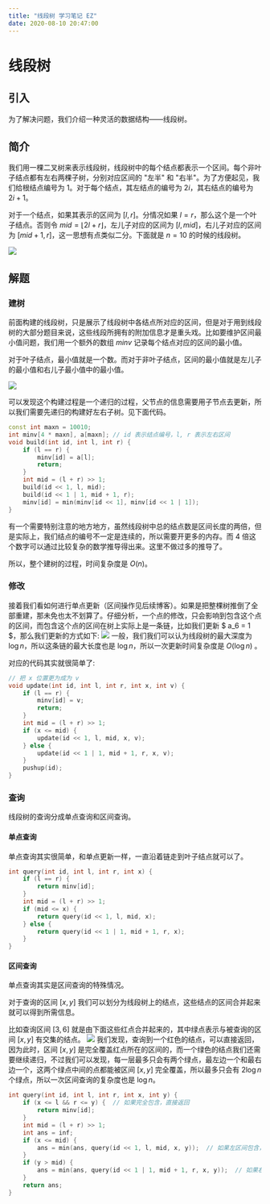 ```yaml
---
title: "线段树 学习笔记 EZ"
date: 2020-08-10 20:47:00
---
```


# 线段树
## 引入
为了解决问题，我们介绍一种灵活的数据结构——线段树。
## 简介
我们用一棵二叉树来表示线段树，线段树中的每个结点都表示一个区间。每个非叶子结点都有左右两棵子树，分别对应区间的 "左半" 和 "右半"。为了方便起见，我们给根结点编号为 $1$。对于每个结点，其左结点的编号为 $2i$，其右结点的编号为 $2i+1$。

对于一个结点，如果其表示的区间为 $[l,r]$。分情况如果 $l=r$，那么这个是一个叶子结点。否则令 $mid=⌊2l+r⌋$，左儿子对应的区间为 $[l,mid]$，右儿子对应的区间为 $[mid+1,r]$，这一思想有点类似二分。下面就是 $n=10$ 的时候的线段树。

![](https://cdn.luogu.com.cn/upload/image_hosting/g4v7lu0f.png)
## 解题
### 建树
前面构建的线段树，只是展示了线段树中各结点所对应的区间，但是对于用到线段树的大部分题目来说，这些线段所拥有的附加信息才是重头戏。比如要维护区间最小值问题，我们用一个额外的数组 $minv$ 记录每个结点对应的区间的最小值。

对于叶子结点，最小值就是一个数。而对于非叶子结点，区间的最小值就是左儿子的最小值和右儿子最小值中的最小值。

![](https://cdn.luogu.com.cn/upload/image_hosting/ta6svjd5.png)

可以发现这个构建过程是一个递归的过程，父节点的信息需要用子节点去更新，所以我们需要先递归的构建好左右子树。见下面代码。

```cpp
const int maxn = 10010;
int minv[4 * maxn], a[maxn]; // id 表示结点编号，l, r 表示左右区间
void build(int id, int l, int r) {
    if (l == r) {
        minv[id] = a[l];
        return;
    }
    int mid = (l + r) >> 1;
    build(id << 1, l, mid);
    build(id << 1 | 1, mid + 1, r);
    minv[id] = min(minv[id << 1], minv[id << 1 | 1]);
}
```
有一个需要特别注意的地方地方，虽然线段树中总的结点数是区间长度的两倍，但是实际上，我们结点的编号不一定是连续的，所以需要开更多的内存。而 $4$ 倍这个数字可以通过比较复杂的数学推导得出来。这里不做过多的推导了。

所以，整个建树的过程，时间复杂度是 $O(n)$。
### 修改
接着我们看如何进行单点更新（区间操作见后续博客）。如果是把整棵树推倒了全部重建，那未免也太不划算了。仔细分析，一个点的修改，只会影响到包含这个点的区间，而包含这个点的区间在树上实际上是一条链，比如我们更新 $ a_6 = 1 $，那么我们更新的方式如下:
![](https://cdn.luogu.com.cn/upload/image_hosting/gv4h33ce.png)
一般，我们我们可以认为线段树的最大深度为 $\log n$，所以这条链的最大长度也是 $\log n$，所以一次更新时间复杂度是 $O(\log n)$ 。

对应的代码其实就很简单了:
```cpp
// 把 x 位置更为成为 v
void update(int id, int l, int r, int x, int v) {
    if (l == r) {
        minv[id] = v;
        return;
    }
    int mid = (l + r) >> 1;
    if (x <= mid) {
        update(id << 1, l, mid, x, v);
    } else {
        update(id << 1 | 1, mid + 1, r, x, v);
    }
    pushup(id);
}
```
### 查询
线段树的查询分成单点查询和区间查询。
#### 单点查询
单点查询其实很简单，和单点更新一样，一直沿着链走到叶子结点就可以了。
```cpp
int query(int id, int l, int r, int x) {
    if (l == r) {
        return minv[id];
    }
    int mid = (l + r) >> 1;
    if (mid <= x) {
        return query(id << 1, l, mid, x);
    } else {
        return query(id << 1 | 1, mid + 1, r, x);
    }
}
```
#### 区间查询
单点查询其实是区间查询的特殊情况。

对于查询的区间 $[x,y]$ 我们可以划分为线段树上的结点，这些结点的区间合并起来就可以得到所需信息。

比如查询区间 $[3,6]$ 就是由下面这些红点合并起来的，其中绿点表示与被查询的区间 $[x,y]$ 有交集的结点。
![](https://cdn.luogu.com.cn/upload/image_hosting/uu0i4n9n.png)
我们发现，查询到一个红色的结点，可以直接返回，因为此时，区间 $[x,y]$ 是完全覆盖红点所在的区间的，而一个绿色的结点我们还需要继续递归，不过我们可以发现，每一层最多只会有两个绿点，最左边一个和最右边一个，这两个绿点中间的点都能被区间 $[x,y]$ 完全覆盖，所以最多只会有 $2\log n$ 个绿点，所以一次区间查询的复杂度也是 $\log n$。
```cpp
int query(int id, int l, int r, int x, int y) {
    if (x <= l && r <= y) {  // 如果完全包含，直接返回
        return minv[id];
    }
    int mid = (l + r) >> 1;
    int ans = inf;
    if (x <= mid) {
        ans = min(ans, query(id << 1, l, mid, x, y));  // 如果左区间包含，递归的查询左子树
    }
    if (y > mid) {
        ans = min(ans, query(id << 1 | 1, mid + 1, r, x, y));  // 如果右区间包含，递归的查询右子树
    }
    return ans;
}
```
